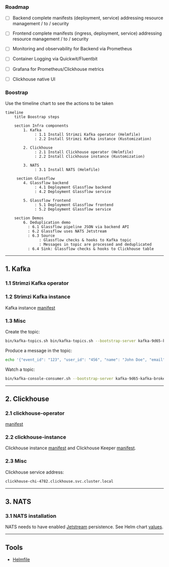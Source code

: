 ### Roadmap

- [ ] Backend complete manifests (deployment, service) addressing resource management / to / security
- [ ] Frontend complete manifests (ingress, deployment, service) addressing resource management / to / security
- [ ] Monitoring and observability for Backend via Prometheus
- [ ] Container Logging via Quickwit/Fluentbit
- [ ] Grafana for Prometheus/Clickhouse metrics
- [ ] Clickhouse native UI


### Boostrap

Use the timeline chart to see the actions to be taken 

```mermaid
timeline
    title Boostrap steps

    section Infra components
        1. Kafka
             : 1.1 Install Strimzi Kafka operator (Helmfile)
             : 2.2 Install Strimzi Kafka instance (Kustomization)
        
        2. Clickhouse
             : 2.1 Install Clickhouse operator (Helmfile)
             : 2.2 Install Clickhouse instance (Kustomization)
        
        3. NATS
             : 3.1 Install NATS (Helmfile)

     section Glassflow
        4. Glassflow backend
             : 4.1 Deployment Glassflow backend
             : 4.2 Deployment Glassflow service
        
        5. Glassflow frontend
             : 5.1 Deployment Glassflow frontend
             : 5.2 Deployment Glassflow service

    section Demos
        6. Deduplication demo
          : 6.1 Glassflow pipeline JSON via backend API
          : 6.2 Glassflow uses NATS Jetstream
          : 6.3 Source
               : Glassflow checks & hooks to Kafka topic
               : Messages in topic are processed and deduplicated
          : 6.4 Sink: Glassflow checks & hooks to Clickhouse table

```

---

## 1. Kafka
    
### 1.1 Strimzi Kafka operator
  
### 1.2  Strimzi Kafka instance

Kafka instance [manifest](k8s/strimzi-kafka/kafka-9d65.yaml)

### 1.3 Misc

Create the topic:

```sh
bin/kafka-topics.sh bin/kafka-topics.sh --bootstrap-server kafka-9d65-kafka-brokers.strimzi.svc.cluster.local:9092 --create --topic users --partitions 1 --replication-factor 1
```

Produce a message in the topic:

```sh
echo '{"event_id": "123", "user_id": "456", "name": "John Doe", "email": "john@example.com", "created_at": "2024-03-20T10:00:00Z"}' | bin/kafka-console-producer.sh --bootstrap-server kafka-9d65-kafka-brokers.strimzi.svc.cluster.local:9092 --topic users
```

Watch a topic: 

```sh
bin/kafka-console-consumer.sh --bootstrap-server kafka-9d65-kafka-brokers.strimzi.svc.cluster.local:9092 --topic user_events_with_duplicates
```

---

## 2. Clickhouse
  
### 2.1 clickhouse-operator

[manifest](k8s/clickhouse-operator/values.yaml)

  
### 2.2  clickhouse-instance

Clickhouse instance [manifest](k8s/clickhouse/chi-4782.yaml) and Clickhouse Keeper [manifest](k8s/clickhouse/chk-b593.yaml).

### 2.3 Misc

Clickhouse service address: 

```sh
clickhouse-chi-4782.clickhouse.svc.cluster.local
```

---

## 3. NATS
    
### 3.1 NATS installation

NATS needs to have enabled [Jetstream](https://docs.nats.io/nats-concepts/jetstream) persistence. See Helm chart [values](k8s/nats/values.yaml).

---

## Tools

- [Helmfile](https://github.com/helmfile/helmfile)